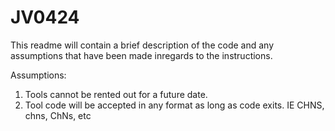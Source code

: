 # JV0424
This readme will contain a brief description of the code and any assumptions that have been made inregards to the instructions.

Assumptions: 
1) Tools cannot be rented out for a future date.
2) Tool code will be accepted in any format as long as code exits. IE CHNS, chns, ChNs, etc